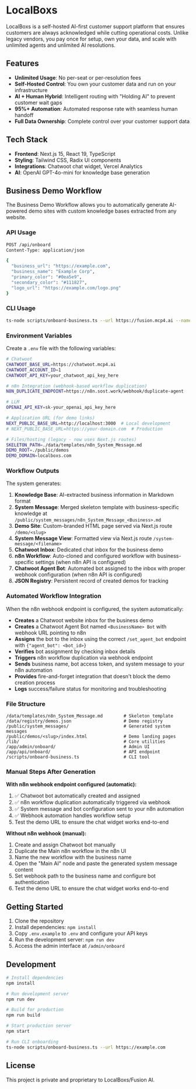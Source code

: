 # LocalBoxs

LocalBoxs is a self-hosted AI-first customer support platform that ensures customers are always acknowledged while cutting operational costs. Unlike legacy vendors, you pay once for setup, own your data, and scale with unlimited agents and unlimited AI resolutions.

## Features

- **Unlimited Usage**: No per-seat or per-resolution fees
- **Self-Hosted Control**: You own your customer data and run on your infrastructure
- **AI + Human Hybrid**: Intelligent routing with "Holding AI" to prevent customer wait gaps
- **95%+ Automation**: Automated response rate with seamless human handoff
- **Full Data Ownership**: Complete control over your customer support data

## Tech Stack

- **Frontend**: Next.js 15, React 19, TypeScript
- **Styling**: Tailwind CSS, Radix UI components
- **Integrations**: Chatwoot chat widget, Vercel Analytics
- **AI**: OpenAI GPT-4o-mini for knowledge base generation

## Business Demo Workflow

The Business Demo Workflow allows you to automatically generate AI-powered demo sites with custom knowledge bases extracted from any website.

### API Usage

```bash
POST /api/onboard
Content-Type: application/json

{
  "business_url": "https://example.com",
  "business_name": "Example Corp",
  "primary_color": "#0ea5e9",
  "secondary_color": "#111827",
  "logo_url": "https://example.com/logo.png"
}
```

### CLI Usage

```bash
ts-node scripts/onboard-business.ts --url https://fusion.mcp4.ai --name Fusion --primary "#0ea5e9" --secondary "#111827"
```

### Environment Variables

Create a `.env` file with the following variables:

```bash
# Chatwoot
CHATWOOT_BASE_URL=https://chatwoot.mcp4.ai
CHATWOOT_ACCOUNT_ID=1
CHATWOOT_API_KEY=your_chatwoot_api_key_here

# n8n Integration (webhook-based workflow duplication)
N8N_DUPLICATE_ENDPOINT=https://n8n.sost.work/webhook/duplicate-agent

# LLM
OPENAI_API_KEY=sk-your_openai_api_key_here

# Application URL (for demo links)
NEXT_PUBLIC_BASE_URL=http://localhost:3000  # Local development
# NEXT_PUBLIC_BASE_URL=https://your-domain.com  # Production

# Files/hosting (legacy - now uses Next.js routes)
SKELETON_PATH=./data/templates/n8n_System_Message.md
DEMO_ROOT=./public/demos
DEMO_DOMAIN=localboxs.com
```

### Workflow Outputs

The system generates:

1. **Knowledge Base**: AI-extracted business information in Markdown format
2. **System Message**: Merged skeleton template with business-specific knowledge at `/public/system_messages/n8n_System_Message_<Business>.md`
3. **Demo Site**: Custom-branded HTML page served via Next.js route `/demo/<slug>`
4. **System Message View**: Formatted view via Next.js route `/system-message/<filename>`
5. **Chatwoot Inbox**: Dedicated chat inbox for the business demo
6. **n8n Workflow**: Auto-cloned and configured workflow with business-specific settings (when n8n API is configured)
7. **Chatwoot Agent Bot**: Automated bot assigned to the inbox with proper webhook configuration (when n8n API is configured)
8. **JSON Registry**: Persistent record of created demos for tracking

### Automated Workflow Integration

When the n8n webhook endpoint is configured, the system automatically:

- **Creates** a Chatwoot website inbox for the business demo
- **Creates** a Chatwoot Agent Bot named `<BusinessName> Bot` with webhook URL pointing to n8n
- **Assigns** the bot to the inbox using the correct `/set_agent_bot` endpoint with `{"agent_bot": <bot_id>}`
- **Verifies** bot assignment by checking inbox details
- **Triggers** n8n workflow duplication via webhook endpoint
- **Sends** business name, bot access token, and system message to your n8n automation
- **Provides** fire-and-forget integration that doesn't block the demo creation process
- **Logs** success/failure status for monitoring and troubleshooting

### File Structure

```
/data/templates/n8n_System_Message.md        # Skeleton template
/data/registry/demos.json                    # Demo registry
/public/system_messages/                     # Generated system messages
/public/demos/<slug>/index.html              # Demo landing pages
/lib/                                        # Core utilities
/app/admin/onboard/                          # Admin UI
/app/api/onboard/                            # API endpoint
/scripts/onboard-business.ts                 # CLI tool
```

### Manual Steps After Generation

**With n8n webhook endpoint configured (automatic):**
1. ✅ Chatwoot bot automatically created and assigned
2. ✅ n8n workflow duplication automatically triggered via webhook
3. ✅ System message and bot configuration sent to your n8n automation
4. ✅ Webhook automation handles workflow setup
5. Test the demo URL to ensure the chat widget works end-to-end

**Without n8n webhook (manual):**
1. Create and assign Chatwoot bot manually
2. Duplicate the Main n8n workflow in the n8n UI  
3. Name the new workflow with the business name
4. Open the "Main AI" node and paste the generated system message content
5. Set webhook path to the business name and configure bot authentication
6. Test the demo URL to ensure the chat widget works end-to-end

## Getting Started

1. Clone the repository
2. Install dependencies: `npm install`
3. Copy `.env.example` to `.env` and configure your API keys
4. Run the development server: `npm run dev`
5. Access the admin interface at `/admin/onboard`

## Development

```bash
# Install dependencies
npm install

# Run development server
npm run dev

# Build for production
npm run build

# Start production server
npm start

# Run CLI onboarding
ts-node scripts/onboard-business.ts --url https://example.com
```

## License

This project is private and proprietary to LocalBoxs/Fusion AI.
